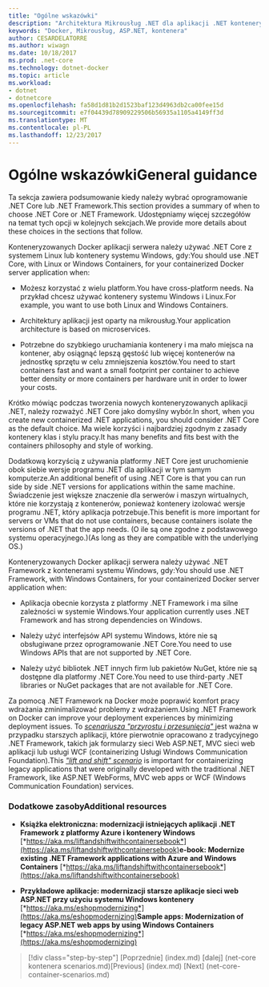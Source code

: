 ```yaml
---
title: "Ogólne wskazówki"
description: "Architektura Mikrousług .NET dla aplikacji .NET konteneryzowanych | Ogólne wskazówki"
keywords: "Docker, Mikrousług, ASP.NET, kontenera"
author: CESARDELATORRE
ms.author: wiwagn
ms.date: 10/18/2017
ms.prod: .net-core
ms.technology: dotnet-docker
ms.topic: article
ms.workload:
- dotnet
- dotnetcore
ms.openlocfilehash: fa58d1d81b2d1523baf123d4963db2ca00fee15d
ms.sourcegitcommit: e7f04439d78909229506b56935a1105a4149ff3d
ms.translationtype: MT
ms.contentlocale: pl-PL
ms.lasthandoff: 12/23/2017
---
```

# <a name="general-guidance"></a><span data-ttu-id="4cd10-104">Ogólne wskazówki</span><span class="sxs-lookup"><span data-stu-id="4cd10-104">General guidance</span></span>

<span data-ttu-id="4cd10-105">Ta sekcja zawiera podsumowanie kiedy należy wybrać oprogramowanie .NET Core lub .NET Framework.</span><span class="sxs-lookup"><span data-stu-id="4cd10-105">This section provides a summary of when to choose .NET Core or .NET Framework.</span></span> <span data-ttu-id="4cd10-106">Udostępniamy więcej szczegółów na temat tych opcji w kolejnych sekcjach.</span><span class="sxs-lookup"><span data-stu-id="4cd10-106">We provide more details about these choices in the sections that follow.</span></span>

<span data-ttu-id="4cd10-107">Konteneryzowanych Docker aplikacji serwera należy używać .NET Core z systemem Linux lub kontenery systemu Windows, gdy:</span><span class="sxs-lookup"><span data-stu-id="4cd10-107">You should use .NET Core, with Linux or Windows Containers, for your containerized Docker server application when:</span></span>

-   <span data-ttu-id="4cd10-108">Możesz korzystać z wielu platform.</span><span class="sxs-lookup"><span data-stu-id="4cd10-108">You have cross-platform needs.</span></span> <span data-ttu-id="4cd10-109">Na przykład chcesz używać kontenery systemu Windows i Linux.</span><span class="sxs-lookup"><span data-stu-id="4cd10-109">For example, you want to use both Linux and Windows Containers.</span></span>

-   <span data-ttu-id="4cd10-110">Architektury aplikacji jest oparty na mikrousług.</span><span class="sxs-lookup"><span data-stu-id="4cd10-110">Your application architecture is based on microservices.</span></span>

-   <span data-ttu-id="4cd10-111">Potrzebne do szybkiego uruchamiania kontenery i ma mało miejsca na kontener, aby osiągnąć lepszą gęstość lub więcej kontenerów na jednostkę sprzętu w celu zmniejszenia kosztów.</span><span class="sxs-lookup"><span data-stu-id="4cd10-111">You need to start containers fast and want a small footprint per container to achieve better density or more containers per hardware unit in order to lower your costs.</span></span>

<span data-ttu-id="4cd10-112">Krótko mówiąc podczas tworzenia nowych konteneryzowanych aplikacji .NET, należy rozważyć .NET Core jako domyślny wybór.</span><span class="sxs-lookup"><span data-stu-id="4cd10-112">In short, when you create new containerized .NET applications, you should consider .NET Core as the default choice.</span></span> <span data-ttu-id="4cd10-113">Ma wiele korzyści i najbardziej zgodnym z zasady kontenery klas i stylu pracy.</span><span class="sxs-lookup"><span data-stu-id="4cd10-113">It has many benefits and fits best with the containers philosophy and style of working.</span></span>

<span data-ttu-id="4cd10-114">Dodatkową korzyścią z używania platformy .NET Core jest uruchomienie obok siebie wersje programu .NET dla aplikacji w tym samym komputerze.</span><span class="sxs-lookup"><span data-stu-id="4cd10-114">An additional benefit of using .NET Core is that you can run side by side .NET versions for applications within the same machine.</span></span> <span data-ttu-id="4cd10-115">Świadczenie jest większe znaczenie dla serwerów i maszyn wirtualnych, które nie korzystają z kontenerów, ponieważ kontenery izolować wersje programu .NET, który aplikacja potrzebuje.</span><span class="sxs-lookup"><span data-stu-id="4cd10-115">This benefit is more important for servers or VMs that do not use containers, because containers isolate the versions of .NET that the app needs.</span></span> <span data-ttu-id="4cd10-116">(O ile są one zgodne z podstawowego systemu operacyjnego.)</span><span class="sxs-lookup"><span data-stu-id="4cd10-116">(As long as they are compatible with the underlying OS.)</span></span>

<span data-ttu-id="4cd10-117">Konteneryzowanych Docker aplikacji serwera należy używać .NET Framework z kontenerami systemu Windows, gdy:</span><span class="sxs-lookup"><span data-stu-id="4cd10-117">You should use .NET Framework, with Windows Containers, for your containerized Docker server application when:</span></span>

-   <span data-ttu-id="4cd10-118">Aplikacja obecnie korzysta z platformy .NET Framework i ma silne zależności w systemie Windows.</span><span class="sxs-lookup"><span data-stu-id="4cd10-118">Your application currently uses .NET Framework and has strong dependencies on Windows.</span></span>

-   <span data-ttu-id="4cd10-119">Należy użyć interfejsów API systemu Windows, które nie są obsługiwane przez oprogramowanie .NET Core.</span><span class="sxs-lookup"><span data-stu-id="4cd10-119">You need to use Windows APIs that are not supported by .NET Core.</span></span>

-   <span data-ttu-id="4cd10-120">Należy użyć bibliotek .NET innych firm lub pakietów NuGet, które nie są dostępne dla platformy .NET Core.</span><span class="sxs-lookup"><span data-stu-id="4cd10-120">You need to use third-party .NET libraries or NuGet packages that are not available for .NET Core.</span></span>

<span data-ttu-id="4cd10-121">Za pomocą .NET Framework na Docker może poprawić komfort pracy wdrażania zminimalizować problemy z wdrażaniem.</span><span class="sxs-lookup"><span data-stu-id="4cd10-121">Using .NET Framework on Docker can improve your deployment experiences by minimizing deployment issues.</span></span> <span data-ttu-id="4cd10-122">To [ *scenariusza "przyrostu i przesunięcia"* ](https://aka.ms/liftandshiftwithcontainersebook) jest ważna w przypadku starszych aplikacji, które pierwotnie opracowano z tradycyjnego .NET Framework, takich jak formularzy sieci Web ASP.NET, MVC sieci web aplikacji lub usługi WCF (containerizing Usługi Windows Communication Foundation).</span><span class="sxs-lookup"><span data-stu-id="4cd10-122">This [*"lift and shift" scenario*](https://aka.ms/liftandshiftwithcontainersebook) is important for containerizing legacy applications that were originally developed with the traditional .NET Framework, like ASP.NET WebForms, MVC web apps or WCF (Windows Communication Foundation) services.</span></span>

### <a name="additional-resources"></a><span data-ttu-id="4cd10-123">Dodatkowe zasoby</span><span class="sxs-lookup"><span data-stu-id="4cd10-123">Additional resources</span></span>

-   <span data-ttu-id="4cd10-124">**Książka elektroniczna: modernizacji istniejących aplikacji .NET Framework z platformy Azure i kontenery Windows**
    [*https://aka.ms/liftandshiftwithcontainersebook*](https://aka.ms/liftandshiftwithcontainersebook)</span><span class="sxs-lookup"><span data-stu-id="4cd10-124">**e-book: Modernize existing .NET Framework applications with Azure and Windows Containers**
[*https://aka.ms/liftandshiftwithcontainersebook*](https://aka.ms/liftandshiftwithcontainersebook)</span></span>

-   <span data-ttu-id="4cd10-125">**Przykładowe aplikacje: modernizacji starsze aplikacje sieci web ASP.NET przy użyciu systemu Windows kontenery**
    [*https://aka.ms/eshopmodernizing*](https://aka.ms/eshopmodernizing)</span><span class="sxs-lookup"><span data-stu-id="4cd10-125">**Sample apps: Modernization of legacy ASP.NET web apps by using Windows Containers**
[*https://aka.ms/eshopmodernizing*](https://aka.ms/eshopmodernizing)</span></span>


>[!div class="step-by-step"]
<span data-ttu-id="4cd10-126">[Poprzednie] (index.md) [dalej] (net-core kontenera scenarios.md)</span><span class="sxs-lookup"><span data-stu-id="4cd10-126">[Previous] (index.md) [Next] (net-core-container-scenarios.md)</span></span>

